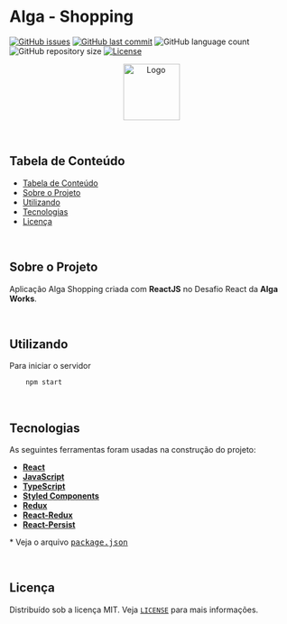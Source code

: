 # Alga - Shopping

<!-- PROJECT SHIELDS -->

[![GitHub issues](https://img.shields.io/github/issues-raw/CarlosETB/pizzarriba.svg)](https://github.com/CarlosETB/pizzarriba/issues)
[![GitHub last commit](https://img.shields.io/github/last-commit/CarlosETB/pizzarriba.svg)](https://github.com/CarlosETB/pizzarriba/commits/master)
![GitHub language count](https://img.shields.io/github/languages/count/CarlosETB/pizzarriba?color=%2304D361)
![GitHub repository size](https://img.shields.io/github/repo-size/CarlosETB/pizzarriba)
[![License](https://img.shields.io/badge/license-MIT-brightgreen)](https://github.com/CarlosETB/pizzarriba/stargazers)

<!-- PROJECT LOGO -->

<p align="center">
    <img height="100px" src='https://scontent.fcpq14-1.fna.fbcdn.net/v/t1.0-9/529855_418791694813724_1847412551_n.jpg?_nc_cat=105&ccb=2&_nc_sid=19026a&_nc_ohc=7UFM34KvurEAX9s2UOQ&_nc_ht=scontent.fcpq14-1.fna&oh=2e47524b79270da4e7e222304e45520b&oe=602AFEF9' alt="Logo">
</p>

<br />

<!-- TABLE OF CONTENTS -->

## Tabela de Conteúdo

- [Tabela de Conteúdo](#tabela-de-conte%C3%BAdo)
- [Sobre o Projeto](#sobre-o-projeto)
- [Utilizando](#utilizando)
- [Tecnologias](#tecnologias)
- [Licença](#licen%C3%A7a)

<br />

<!-- ABOUT THE PROJECT -->

## Sobre o Projeto

Aplicação Alga Shopping criada com **ReactJS** no Desafio React da **Alga Works**.

<br />

<!-- USING -->

## Utilizando

Para iniciar o servidor

```sh
    npm start
```

<br />

## Tecnologias

As seguintes ferramentas foram usadas na construção do projeto:

- **[React](https://pt-br.reactjs.org/)**
- **[JavaScript](https://www.javascript.com/)**
- **[TypeScript](https://www.typescriptlang.org/)**
- **[Styled Components](https://styled-components.com/)**
- **[Redux](https://redux.js.org/)**
- **[React-Redux](https://react-redux.js.org/)**
- **[React-Persist](https://www.npmjs.com/package/react-persist)**

\* Veja o arquivo <kbd>[package.json](./package.json)</kbd>

<br />

<!-- LICENSE -->

## Licença

Distribuído sob a licença MIT. Veja [`LICENSE`](./LICENSE) para mais informações.

